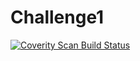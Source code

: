 # Challenge1
<a href="https://scan.coverity.com/projects/grzybekg-challenge1">
  <img alt="Coverity Scan Build Status"
       src="https://scan.coverity.com/projects/10178/badge.svg"/>
</a>